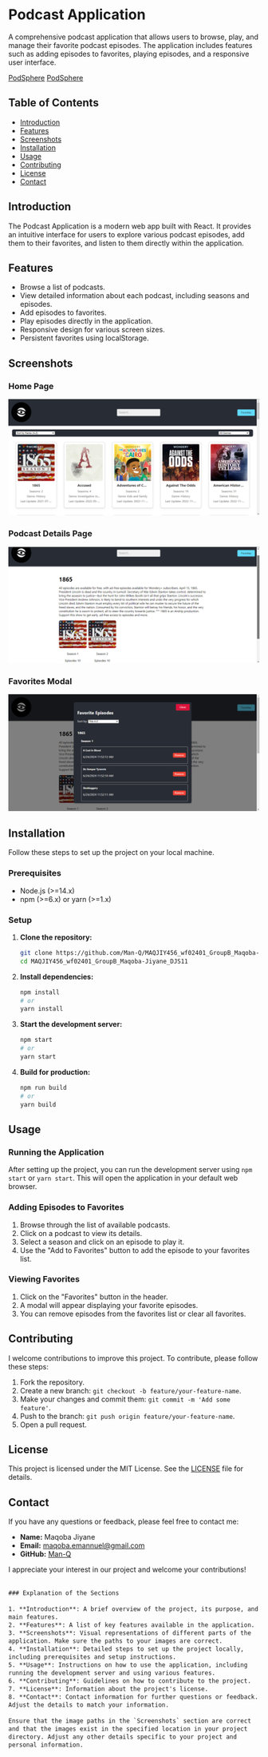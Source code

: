 
# Podcast Application

A comprehensive podcast application that allows users to browse, play, and manage their favorite podcast episodes. The application includes features such as adding episodes to favorites, playing episodes, and a responsive user interface.

[PodSphere](https://docs.google.com/presentation/d/1T9bP3VIiumeKsV0oMeQ1Yq4IaRSLS2j7vGyIpGLKLCY/edit?usp=sharing)
[PodSphere](https://podsphere.netlify.app/)

## Table of Contents

- [Introduction](#introduction)
- [Features](#features)
- [Screenshots](#screenshots)
- [Installation](#installation)
- [Usage](#usage)
- [Contributing](#contributing)
- [License](#license)
- [Contact](#contact)

## Introduction

The Podcast Application is a modern web app built with React. It provides an intuitive interface for users to explore various podcast episodes, add them to their favorites, and listen to them directly within the application.

## Features

- Browse a list of podcasts.
- View detailed information about each podcast, including seasons and episodes.
- Add episodes to favorites.
- Play episodes directly in the application.
- Responsive design for various screen sizes.
- Persistent favorites using localStorage.

## Screenshots

### Home Page
![Home Page](./public/images/home.png)

### Podcast Details Page
![Podcast Details](./public/images/podcast-details.png)

### Favorites Modal
![Favorites Modal](./public/images/favorites-modal.png)

## Installation

Follow these steps to set up the project on your local machine.

### Prerequisites

- Node.js (>=14.x)
- npm (>=6.x) or yarn (>=1.x)

### Setup

1. **Clone the repository:**
   ```sh
   git clone https://github.com/Man-Q/MAQJIY456_wf02401_GroupB_Maqoba-Jiyane_DJS11.git
   cd MAQJIY456_wf02401_GroupB_Maqoba-Jiyane_DJS11
   ```

2. **Install dependencies:**
   ```sh
   npm install
   # or
   yarn install
   ```

3. **Start the development server:**
   ```sh
   npm start
   # or
   yarn start
   ```

4. **Build for production:**
   ```sh
   npm run build
   # or
   yarn build
   ```

## Usage

### Running the Application

After setting up the project, you can run the development server using `npm start` or `yarn start`. This will open the application in your default web browser.

### Adding Episodes to Favorites

1. Browse through the list of available podcasts.
2. Click on a podcast to view its details.
3. Select a season and click on an episode to play it.
4. Use the "Add to Favorites" button to add the episode to your favorites list.

### Viewing Favorites

1. Click on the "Favorites" button in the header.
2. A modal will appear displaying your favorite episodes.
3. You can remove episodes from the favorites list or clear all favorites.

## Contributing

I welcome contributions to improve this project. To contribute, please follow these steps:

1. Fork the repository.
2. Create a new branch: `git checkout -b feature/your-feature-name`.
3. Make your changes and commit them: `git commit -m 'Add some feature'`.
4. Push to the branch: `git push origin feature/your-feature-name`.
5. Open a pull request.

## License

This project is licensed under the MIT License. See the [LICENSE](LICENSE) file for details.

## Contact

If you have any questions or feedback, please feel free to contact me:

- **Name:** Maqoba Jiyane
- **Email:** maqoba.emannuel@gmail.com
- **GitHub:** [Man-Q](https://github.com/Man-Q)

I appreciate your interest in our project and welcome your contributions!

```

### Explanation of the Sections

1. **Introduction**: A brief overview of the project, its purpose, and main features.
2. **Features**: A list of key features available in the application.
3. **Screenshots**: Visual representations of different parts of the application. Make sure the paths to your images are correct.
4. **Installation**: Detailed steps to set up the project locally, including prerequisites and setup instructions.
5. **Usage**: Instructions on how to use the application, including running the development server and using various features.
6. **Contributing**: Guidelines on how to contribute to the project.
7. **License**: Information about the project's license.
8. **Contact**: Contact information for further questions or feedback. Adjust the details to match your information.

Ensure that the image paths in the `Screenshots` section are correct and that the images exist in the specified location in your project directory. Adjust any other details specific to your project and personal information.